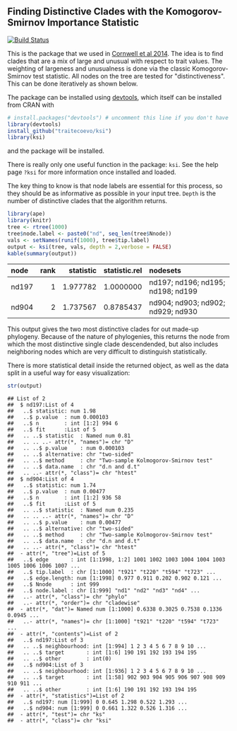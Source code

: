 <!-- README.md is generated from README.Rmd. Please edit that file -->
Finding Distinctive Clades with the Komogorov-Smirnov Importance Statistic
--------------------------------------------------------------------------

[![Build Status](https://travis-ci.org/traitecoevo/ksi.svg?branch=master)](https://travis-ci.org/traitecoevo/ksi)

This is the package that we used in [Cornwell et al 2014](http://onlinelibrary.wiley.com/doi/10.1111/1365-2745.12208/abstract). The idea is to find clades that are a mix of large and unusual with respect to trait values. The weighting of largeness and unusualness is done via the classic Komogorov-Smirnov test statistic. All nodes on the tree are tested for "distinctiveness". This can be done iteratively as shown below.

The package can be installed using [devtools](https://github.com/hadley/devtools), which itself can be installed from CRAN with

``` r
# install.packages("devtools") # uncomment this line if you don't have devtools installed
library(devtools)
install_github("traitecoevo/ksi")
library(ksi)
```

and the package will be installed.

There is really only one useful function in the package: `ksi`. See the help page `?ksi` for more information once installed and loaded.

The key thing to know is that node labels are essential for this process, so they should be as informative as possible in your input tree. `Depth` is the number of distinctive clades that the algorithm returns.

``` r
library(ape)
library(knitr)
tree <- rtree(1000)
tree$node.label <- paste0("nd", seq_len(tree$Nnode))
vals <- setNames(runif(1000), tree$tip.label)
output <- ksi(tree, vals, depth = 2,verbose = FALSE)
kable(summary(output))
```

| node  |  rank|  statistic|  statistic.rel| nodesets                          |
|:------|-----:|----------:|--------------:|:----------------------------------|
| nd197 |     1|   1.977782|      1.0000000| nd197; nd196; nd195; nd198; nd199 |
| nd904 |     2|   1.737567|      0.8785437| nd904; nd903; nd902; nd929; nd930 |

This output gives the two most distinctive clades for out made-up phylogeny. Because of the nature of phylogenies, this returns the node from which the most distinctive single clade descendended, but also includes neighboring nodes which are very difficult to distinguish statistically.

There is more statistical detail inside the returned object, as well as the data split in a useful way for easy visualization:

``` r
str(output)
```

    ## List of 2
    ##  $ nd197:List of 4
    ##   ..$ statistic: num 1.98
    ##   ..$ p.value  : num 0.000103
    ##   ..$ n        : int [1:2] 994 6
    ##   ..$ fit      :List of 5
    ##   .. ..$ statistic  : Named num 0.81
    ##   .. .. ..- attr(*, "names")= chr "D"
    ##   .. ..$ p.value    : num 0.000103
    ##   .. ..$ alternative: chr "two-sided"
    ##   .. ..$ method     : chr "Two-sample Kolmogorov-Smirnov test"
    ##   .. ..$ data.name  : chr "d.n and d.t"
    ##   .. ..- attr(*, "class")= chr "htest"
    ##  $ nd904:List of 4
    ##   ..$ statistic: num 1.74
    ##   ..$ p.value  : num 0.00477
    ##   ..$ n        : int [1:2] 936 58
    ##   ..$ fit      :List of 5
    ##   .. ..$ statistic  : Named num 0.235
    ##   .. .. ..- attr(*, "names")= chr "D"
    ##   .. ..$ p.value    : num 0.00477
    ##   .. ..$ alternative: chr "two-sided"
    ##   .. ..$ method     : chr "Two-sample Kolmogorov-Smirnov test"
    ##   .. ..$ data.name  : chr "d.n and d.t"
    ##   .. ..- attr(*, "class")= chr "htest"
    ##  - attr(*, "tree")=List of 5
    ##   ..$ edge       : int [1:1998, 1:2] 1001 1002 1003 1004 1004 1003 1005 1006 1006 1007 ...
    ##   ..$ tip.label  : chr [1:1000] "t921" "t220" "t594" "t723" ...
    ##   ..$ edge.length: num [1:1998] 0.977 0.911 0.202 0.902 0.121 ...
    ##   ..$ Nnode      : int 999
    ##   ..$ node.label : chr [1:999] "nd1" "nd2" "nd3" "nd4" ...
    ##   ..- attr(*, "class")= chr "phylo"
    ##   ..- attr(*, "order")= chr "cladewise"
    ##  - attr(*, "dat")= Named num [1:1000] 0.6338 0.3025 0.7538 0.1336 0.0945 ...
    ##   ..- attr(*, "names")= chr [1:1000] "t921" "t220" "t594" "t723" ...
    ##  - attr(*, "contents")=List of 2
    ##   ..$ nd197:List of 3
    ##   .. ..$ neighbourhood: int [1:994] 1 2 3 4 5 6 7 8 9 10 ...
    ##   .. ..$ target       : int [1:6] 190 191 192 193 194 195
    ##   .. ..$ other        : int(0) 
    ##   ..$ nd904:List of 3
    ##   .. ..$ neighbourhood: int [1:936] 1 2 3 4 5 6 7 8 9 10 ...
    ##   .. ..$ target       : int [1:58] 902 903 904 905 906 907 908 909 910 911 ...
    ##   .. ..$ other        : int [1:6] 190 191 192 193 194 195
    ##  - attr(*, "statistics")=List of 2
    ##   ..$ nd197: num [1:999] 0 0.645 1.298 0.522 1.293 ...
    ##   ..$ nd904: num [1:999] 0 0.661 1.322 0.526 1.316 ...
    ##  - attr(*, "test")= chr "ks"
    ##  - attr(*, "class")= chr "ksi"

